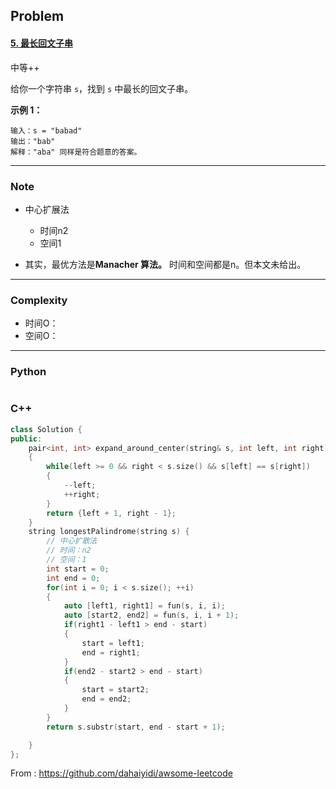 ## Problem

#### [5. 最长回文子串](https://leetcode-cn.com/problems/longest-palindromic-substring/)

中等++

给你一个字符串 `s`，找到 `s` 中最长的回文子串。

**示例 1：**

```
输入：s = "babad"
输出："bab"
解释："aba" 同样是符合题意的答案。
```

------

### Note

- 中心扩展法
  - 时间n2
  - 空间1

- 其实，最优方法是**Manacher 算法。** 时间和空间都是n。但本文未给出。

------

### Complexity

- 时间O：
- 空间O：

------

### Python

```python

```

### C++

```C++
class Solution {
public:
    pair<int, int> expand_around_center(string& s, int left, int right)
    {
        while(left >= 0 && right < s.size() && s[left] == s[right])
        {
            --left;
            ++right;
        }
        return {left + 1, right - 1};
    }
    string longestPalindrome(string s) {
        // 中心扩散法
        // 时间：n2
        // 空间：1
        int start = 0;
        int end = 0;
        for(int i = 0; i < s.size(); ++i)
        {
            auto [left1, right1] = fun(s, i, i);
            auto [start2, end2] = fun(s, i, i + 1);
            if(right1 - left1 > end - start)
            {
                start = left1;
                end = right1;
            }
            if(end2 - start2 > end - start)
            {
                start = start2;
                end = end2;
            }
        }
        return s.substr(start, end - start + 1);

    }
};
```



From : https://github.com/dahaiyidi/awsome-leetcode
